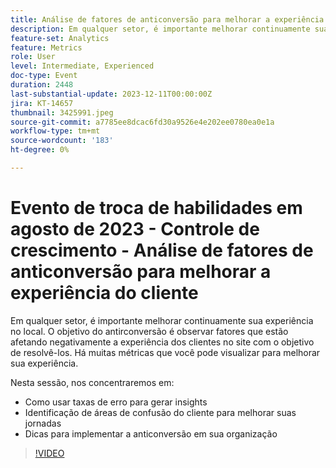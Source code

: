 ```yaml
---
title: Análise de fatores de anticonversão para melhorar a experiência do cliente
description: Em qualquer setor, é importante melhorar continuamente sua experiência no local. O objetivo do antirconversão é observar fatores que estão afetando negativamente a experiência dos clientes no site com o objetivo de resolvê-los. Há muitas métricas que você pode visualizar para melhorar sua experiência. Nesta sessão, nos concentraremos em:- Como usar taxas de erro para gerar insights- Identificação de áreas de confusão com o cliente para melhorar as jornadas do cliente- Dicas para implementar o anticonversão em sua organização
feature-set: Analytics
feature: Metrics
role: User
level: Intermediate, Experienced
doc-type: Event
duration: 2448
last-substantial-update: 2023-12-11T00:00:00Z
jira: KT-14657
thumbnail: 3425991.jpeg
source-git-commit: a7785ee8dcac6fd30a9526e4e202ee0780ea0e1a
workflow-type: tm+mt
source-wordcount: '183'
ht-degree: 0%

---
```



# Evento de troca de habilidades em agosto de 2023 - Controle de crescimento - Análise de fatores de anticonversão para melhorar a experiência do cliente

Em qualquer setor, é importante melhorar continuamente sua experiência no local. O objetivo do antirconversão é observar fatores que estão afetando negativamente a experiência dos clientes no site com o objetivo de resolvê-los. Há muitas métricas que você pode visualizar para melhorar sua experiência.

Nesta sessão, nos concentraremos em:

* Como usar taxas de erro para gerar insights
* Identificação de áreas de confusão do cliente para melhorar suas jornadas
* Dicas para implementar a anticonversão em sua organização

>[!VIDEO](https://video.tv.adobe.com/v/3425991/?learn=on)
